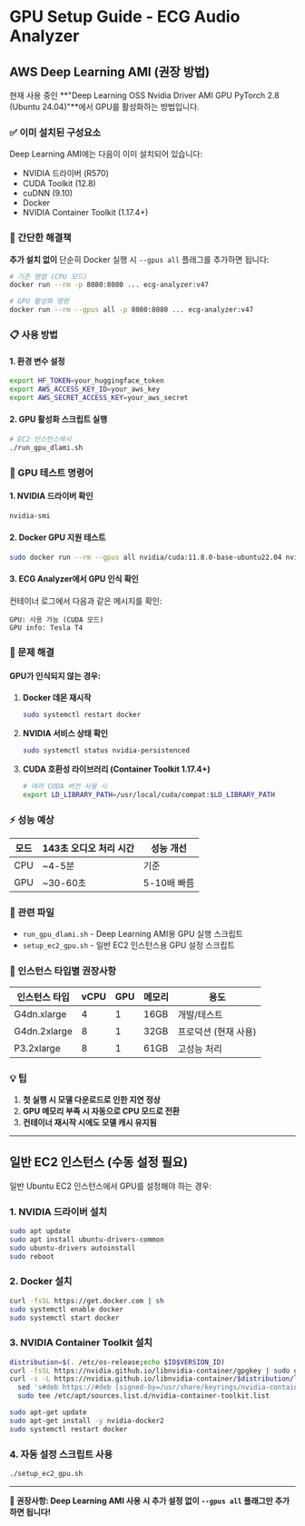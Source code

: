 # GPU Setup Guide - ECG Audio Analyzer

## AWS Deep Learning AMI (권장 방법)

현재 사용 중인 **"Deep Learning OSS Nvidia Driver AMI GPU PyTorch 2.8 (Ubuntu 24.04)"**에서 GPU를 활성화하는 방법입니다.

### ✅ 이미 설치된 구성요소

Deep Learning AMI에는 다음이 이미 설치되어 있습니다:
- NVIDIA 드라이버 (R570)
- CUDA Toolkit (12.8)
- cuDNN (9.10)
- Docker
- NVIDIA Container Toolkit (1.17.4+)

### 🚀 간단한 해결책

**추가 설치 없이** 단순히 Docker 실행 시 `--gpus all` 플래그를 추가하면 됩니다:

```bash
# 기존 명령 (CPU 모드)
docker run --rm -p 8080:8080 ... ecg-analyzer:v47

# GPU 활성화 명령
docker run --rm --gpus all -p 8080:8080 ... ecg-analyzer:v47
```

### 📋 사용 방법

#### 1. 환경 변수 설정
```bash
export HF_TOKEN=your_huggingface_token
export AWS_ACCESS_KEY_ID=your_aws_key
export AWS_SECRET_ACCESS_KEY=your_aws_secret
```

#### 2. GPU 활성화 스크립트 실행
```bash
# EC2 인스턴스에서
./run_gpu_dlami.sh
```

### 🧪 GPU 테스트 명령어

#### 1. NVIDIA 드라이버 확인
```bash
nvidia-smi
```

#### 2. Docker GPU 지원 테스트
```bash
sudo docker run --rm --gpus all nvidia/cuda:11.8.0-base-ubuntu22.04 nvidia-smi
```

#### 3. ECG Analyzer에서 GPU 인식 확인
컨테이너 로그에서 다음과 같은 메시지를 확인:
```
GPU: 사용 가능 (CUDA 모드)
GPU info: Tesla T4
```

### 🔧 문제 해결

#### GPU가 인식되지 않는 경우:

1. **Docker 데몬 재시작**
   ```bash
   sudo systemctl restart docker
   ```

2. **NVIDIA 서비스 상태 확인**
   ```bash
   sudo systemctl status nvidia-persistenced
   ```

3. **CUDA 호환성 라이브러리 (Container Toolkit 1.17.4+)**
   ```bash
   # 여러 CUDA 버전 사용 시
   export LD_LIBRARY_PATH=/usr/local/cuda/compat:$LD_LIBRARY_PATH
   ```

### ⚡ 성능 예상

| 모드 | 143초 오디오 처리 시간 | 성능 개선 |
|------|---------------------|-----------|
| CPU  | ~4-5분              | 기준      |
| GPU  | ~30-60초            | 5-10배 빠름 |

### 📁 관련 파일

- `run_gpu_dlami.sh` - Deep Learning AMI용 GPU 실행 스크립트
- `setup_ec2_gpu.sh` - 일반 EC2 인스턴스용 GPU 설정 스크립트

### 🎯 인스턴스 타입별 권장사항

| 인스턴스 타입 | vCPU | GPU | 메모리 | 용도 |
|--------------|------|-----|--------|------|
| G4dn.xlarge  | 4    | 1   | 16GB   | 개발/테스트 |
| G4dn.2xlarge | 8    | 1   | 32GB   | 프로덕션 (현재 사용) |
| P3.2xlarge   | 8    | 1   | 61GB   | 고성능 처리 |

### 💡 팁

1. **첫 실행 시 모델 다운로드로 인한 지연 정상**
2. **GPU 메모리 부족 시 자동으로 CPU 모드로 전환**
3. **컨테이너 재시작 시에도 모델 캐시 유지됨**

---

## 일반 EC2 인스턴스 (수동 설정 필요)

일반 Ubuntu EC2 인스턴스에서 GPU를 설정해야 하는 경우:

### 1. NVIDIA 드라이버 설치
```bash
sudo apt update
sudo apt install ubuntu-drivers-common
sudo ubuntu-drivers autoinstall
sudo reboot
```

### 2. Docker 설치
```bash
curl -fsSL https://get.docker.com | sh
sudo systemctl enable docker
sudo systemctl start docker
```

### 3. NVIDIA Container Toolkit 설치
```bash
distribution=$(. /etc/os-release;echo $ID$VERSION_ID)
curl -fsSL https://nvidia.github.io/libnvidia-container/gpgkey | sudo gpg --dearmor -o /usr/share/keyrings/nvidia-container-toolkit-keyring.gpg
curl -s -L https://nvidia.github.io/libnvidia-container/$distribution/libnvidia-container.list | \
  sed 's#deb https://#deb [signed-by=/usr/share/keyrings/nvidia-container-toolkit-keyring.gpg] https://#g' | \
  sudo tee /etc/apt/sources.list.d/nvidia-container-toolkit.list

sudo apt-get update
sudo apt-get install -y nvidia-docker2
sudo systemctl restart docker
```

### 4. 자동 설정 스크립트 사용
```bash
./setup_ec2_gpu.sh
```

---

**🎯 권장사항: Deep Learning AMI 사용 시 추가 설정 없이 `--gpus all` 플래그만 추가하면 됩니다!**